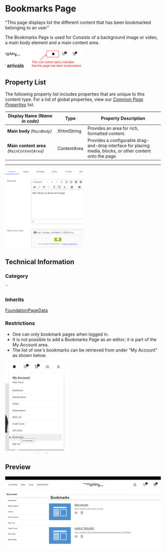# Bookmarks Page
"This page displays list the different content that has been bookmarked belonging to an user"

The Bookmarks Page is used for  Consists of a background image or video, a main body element and a main content area.

<img src="Screenshots/Bookmarks%20Page%20-%20Bookmark%20selection.png?raw=true" alt="Content tab of Bookmarks Page" width="50%"/>

## Property List
The following property list includes properties that are unique to this content type. For a list of global properties, view our [*Common Page Properties*](./Common%20Page%20Properties.md) list.

Display Name *(Name in code)* | Type | Property Description
--------------|------|---------------
**Main body** *(`MainBody`)* | XhtmlString | Provides an area for rich, formatted content. 
**Main content area** *(`MainContentArea`)* | ContentArea | Provides a configurable drag-and-drop interface for placing media, blocks, or other content onto the page.

** **

<img src="Screenshots/Bookmarks%20Page%20-%20Content%20tab.png?raw=true" alt="Content tab of Bookmarks Page" width="50%"/>


## Technical Information

### Category
``

### Inherits
[FoundationPageData](#)

### Restrictions
* One can only bookmark pages when logged in.
* It is not possible to add a Bookmarks Page as an editor; it is part of the My Account area.
* The list of one's bookmarks can be retrieved from under "My Account" as shown below.

<img src="Screenshots/Bookmarks%20Page%20-%20Bookmarks%20in%20My%20Account.PNG?raw=true" alt="Bookmarks in the My Account menu" width="40%"/>

## Preview
<img src="Screenshots/Bookmarks%20Page%20-%20OPE.png?raw=true" alt="Preview of a Bookmarks Page" width="100%"/>